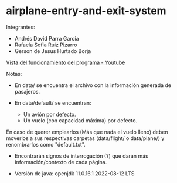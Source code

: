 # airplane-entry-and-exit-system

Integrantes:

  - Andrés David Parra García
  - Rafaela Sofia Ruiz Pizarro
  - Gerson de Jesus Hurtado Borja
  
[Vista del funcionamiento del programa - Youtube](https://youtu.be/qkUy7HWQRCQ)

Notas:
  - En data/ se encuentra el archivo con la información generada de pasajeros.
  - En data/default/ se encuentran: 
  
    * Un avión por defecto.
    * Un vuelo (con capacidad máxima) por defecto.
   
   En caso de querer emplearlos (Más que nada el vuelo lleno) deben moverlos a sus respectivas carpetas (data/flight/ o data/plane/) y renombrarlos como "default.txt".
   
 - Encontrarán signos de interrogación (?) que darán más información/contexto de cada página.

 - Versión de java: openjdk 11.0.16.1 2022-08-12 LTS